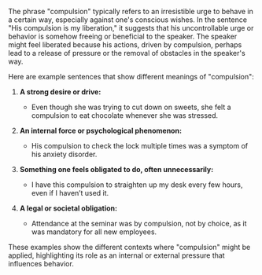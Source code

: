The phrase "compulsion" typically refers to an irresistible urge to behave in a certain way, especially against one's conscious wishes. In the sentence "His compulsion is my liberation," it suggests that his uncontrollable urge or behavior is somehow freeing or beneficial to the speaker. The speaker might feel liberated because his actions, driven by compulsion, perhaps lead to a release of pressure or the removal of obstacles in the speaker's way.

Here are example sentences that show different meanings of "compulsion":

1. **A strong desire or drive:**
   - Even though she was trying to cut down on sweets, she felt a compulsion to eat chocolate whenever she was stressed.

2. **An internal force or psychological phenomenon:**
   - His compulsion to check the lock multiple times was a symptom of his anxiety disorder.

3. **Something one feels obligated to do, often unnecessarily:**
   - I have this compulsion to straighten up my desk every few hours, even if I haven’t used it.

4. **A legal or societal obligation:**
   - Attendance at the seminar was by compulsion, not by choice, as it was mandatory for all new employees.

These examples show the different contexts where "compulsion" might be applied, highlighting its role as an internal or external pressure that influences behavior.